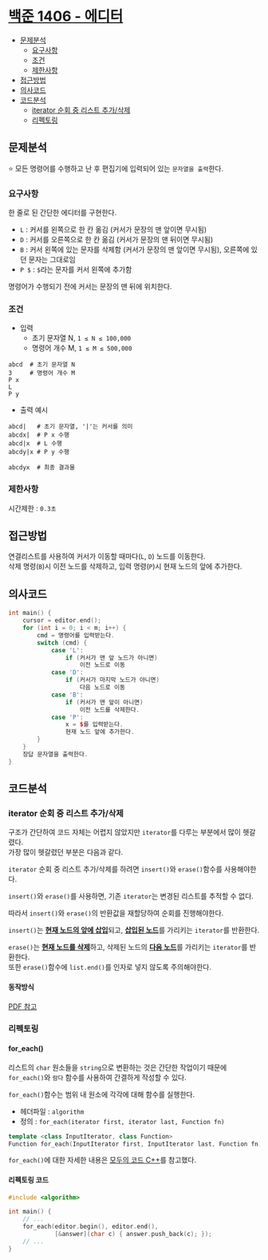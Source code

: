 # [백준 1406 - 에디터](https://www.acmicpc.net/problem/1406)

- [문제분석](#문제분석)
    * [요구사항](#요구사항)
    * [조건](#조건)
    * [제한사항](#제한사항)
- [접근방법](#접근방법)
- [의사코드](#의사코드)
- [코드분석](#코드분석)
    * [iterator 순회 중 리스트 추가/삭제](#iterator-순회-중-리스트-추가삭제)
    * [리펙토링](#리펙토링)

## 문제분석

⭐ 모든 명령어를 수행하고 난 후 편집기에 입력되어 있는 `문자열을 출력`한다.

### 요구사항

한 줄로 된 간단한 에디터를 구현한다.
* `L` : 커서를 왼쪽으로 한 칸 옮김 (커서가 문장의 맨 앞이면 무시됨)
* `D` : 커서를 오른쪽으로 한 칸 옮김 (커서가 문장의 맨 뒤이면 무시됨)
* `B` : 커서 왼쪽에 있는 문자를 삭제함 (커서가 문장의 맨 앞이면 무시됨), 오른쪽에 있던 문자는 그대로임
* `P $` : `$`라는 문자를 커서 왼쪽에 추가함

명령어가 수행되기 전에 커서는 문장의 맨 뒤에 위치한다.

### 조건

* 입력
  * 초기 문자열 N, `1 ≤ N ≤ 100,000`
  * 명령어 개수 M, `1 ≤ M ≤ 500,000`

```shell
abcd  # 초기 문자열 N
3     # 명령어 개수 M
P x
L
P y
```

* 출력 예시
```shell
abcd|   # 초기 문자열, '|'는 커서를 의미
abcdx|  # P x 수행
abcd|x  # L 수행
abcdy|x # P y 수행
```
```shell
abcdyx  # 최종 결과물
```

### 제한사항

시간제한 : `0.3초`

## 접근방법

연결리스트를 사용하여 커서가 이동할 때마다(`L`, `D`) 노드를 이동한다.  
삭제 명령(`B`)시 이전 노드를 삭제하고,
입력 명령(`P`)시 현재 노드의 앞에 추가한다.

## 의사코드

```C++
int main() {
	cursor = editor.end();
	for (int i = 0; i < m; i++) {
		cmd = 명령어를 입력받는다.
		switch (cmd) {
			case 'L':
				if (커서가 맨 앞 노드가 아니면)
					이전 노드로 이동
			case 'D':
				if (커서가 마지막 노드가 아니면)
					다음 노드로 이동
			case 'B':
				if (커서가 맨 앞이 아니면)
					이전 노드를 삭제한다.
			case 'P':
				x = $를 입력받는다.
				현재 노드 앞에 추가한다.		
		}
	}
	장답 문자열을 출력한다.
}
```

## 코드분석

### iterator 순회 중 리스트 추가/삭제

구조가 간단하여 코드 자체는 어렵지 않았지만 `iterator`를 다루는 부분에서 많이 헷갈렸다.  
가장 많이 헷갈렸던 부분은 다음과 같다.

`iterator` 순회 중 리스트 추가/삭제를 하려면 `insert()`와 `erase()`함수를 사용해야한다.

`insert()`와 `erase()`를 사용하면, 기존 `iterator`는 변경된 리스트를 추적할 수 없다.

따라서 `insert()`와 `erase()`의 반환값을 재할당하여 순회를 진행해야한다.

`insert()`는 <U>**현재 노드의 앞에 삽입**</U>되고, <U>**삽입된 노드**</U>를 가리키는 `iterator`를 반환한다.

`erase()`는 <U>**현재 노드를 삭제**</U>하고, 삭제된 노드의 <U>**다음 노드**</U>를 가리키는 `iterator`를 반환한다.  
또한 `erase()`함수에 `list.end()`를 인자로 넣지 않도록 주의해야한다.


#### 동작방식

[PDF 참고](URL)

### 리펙토링

#### for_each()

리스트의 `char` 원소들을 `string`으로 변환하는 것은 간단한 작업이기 때문에  
`for_each()`와 `람다` 함수를 사용하여 간결하게 작성할 수 있다.

`for_each()`함수는 범위 내 원소에 각각에 대해 함수를 실행한다.

* 헤더파일 : `algorithm`
* 정의 : `for_each(iterator first, iterator last, Function fn)`
```c++
template <class InputIterator, class Function>
Function for_each(InputIterator first, InputIterator last, Function fn);
```

`for_each()`에 대한 자세한 내용은 [모두의 코드 C++](https://modoocode.com/260)를 참고했다.

#### 리펙토링 코드

```c++
#include <algorithm>

int main() {
    // ...
	for_each(editor.begin(), editor.end(),
			 [&answer](char c) { answer.push_back(c); });
	// ...
}
```